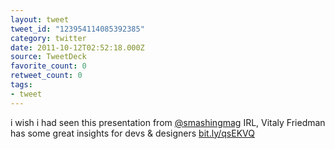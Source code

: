 ```yaml
---
layout: tweet
tweet_id: "123954114085392385"
category: twitter
date: 2011-10-12T02:52:18.000Z
source: TweetDeck
favorite_count: 0
retweet_count: 0
tags:
- tweet
---
```


i wish i had seen this presentation from [@smashingmag](https://twitter.com/@smashingmag) IRL, Vitaly Friedman has some great insights for devs & designers [bit.ly/qsEKVQ](http://bit.ly/qsEKVQ)
